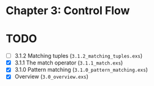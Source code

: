 # Chapter 3: Control Flow
# TODO
- [ ] 3.1.2 Matching tuples (`3.1.2_matching_tuples.exs`)
- [x] 3.1.1 The match operator (`3.1.1_match.exs`)
- [x] 3.1.0 Pattern matching (`3.1.0_pattern_matching.exs`)
- [x] Overview (`3.0_overview.exs`)